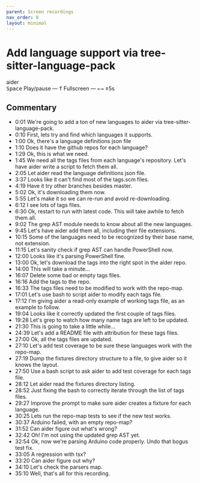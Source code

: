 ```yaml
---
parent: Screen recordings
nav_order: 0
layout: minimal
---
```


# Add language support via tree-sitter-language-pack

<link rel="stylesheet" type="text/css" href="/assets/asciinema/asciinema-player.css" />

<style>
{% include recording.css %}
</style>

<script src="/assets/asciinema/asciinema-player.min.js"></script>
<script>
const recording_url = "https://gist.githubusercontent.com/paul-gauthier/a990333449b09e2793088a45eb1587f4/raw/364124781cca282907ccdc7567cdfc588a9b438b/tmp.redacted.cast";
{% include recording.js %}
</script>

<div class="page-container">
<div class="toast-container" id="toast-container"></div>

<div class="terminal-container">
  <div class="terminal-header">
    <div class="terminal-buttons">
      <div class="terminal-button terminal-close"></div>
      <div class="terminal-button terminal-minimize"></div>
      <div class="terminal-button terminal-expand"></div>
    </div>
    <div class="terminal-title">aider</div>
  </div>
  <div id="demo"></div>
</div>
</div>

<div class="keyboard-shortcuts">
    <kbd>Space</kbd> Play/pause —
    <kbd>f</kbd> Fullscreen —
    <kbd>←</kbd><kbd>→</kbd> ±5s
</div>

## Commentary

- 0:01 We're going to add a ton of new languages to aider via tree-sitter-language-pack.
- 0:10 First, lets try and find which languages it supports.
- 1:00 Ok, there's a language definitions json file
- 1:10 Does it have the github repos for each language?
- 1:29 Ok, this is what we need.
- 1:45 We need all the tags files from each language's repository. Let's have aider write a script to fetch them all.
- 2:05 Let aider read the language definitions json file.
- 3:37 Looks like it can't find most of the tags.scm files.
- 4:19 Have it try other branches besides master.
- 5:02 Ok, it's downloading them now.
- 5:55 Let's make it so we can re-run and avoid re-downloading.
- 6:12 I see lots of tags files.
- 6:30 Ok, restart to run with latest code. This will take awhile to fetch them all.
- 9:02 The grep AST module needs to know about all the new languages.
- 9:45 Let's have aider add them all, including their file extensions.
- 10:15 Some of the languages need to be recognized by their base name, not extension.
- 11:15 Let's sanity check if grep AST can handle PowerShell now.
- 12:00 Looks like it's parsing PowerShell fine.
- 13:00 Ok, let's download the tags into the right spot in the aider repo.
- 14:00 This will take a minute...
- 16:07 Delete some bad or empty tags files.
- 16:16 Add the tags to the repo.
- 16:33 The tags files need to be modified to work with the repo-map.
- 17:01 Let's use bash to script aider to modify each tags file.
- 17:12 I'm giving aider a read-only example of working tags file, as an example to follow.
- 19:04 Looks like it correctly updated the first couple of tags files.
- 19:28 Let's grep to watch how many name tags are left to be updated.
- 21:30 This is going to take a little while...
- 24:39 Let's add a README file with attribution for these tags files.
- 27:00 Ok, all the tags files are updated.
- 27:10 Let's add test coverage to be sure these languages work with the repo-map.
- 27:19 Dump the fixtures directory structure to a file, to give aider so it knows the layout.
- 27:50 Use a bash script to ask aider to add test coverage for each tags file.
- 28:12 Let aider read the fixtures directory listing.
- 28:52 Just fixing the bash to correctly iterate through the list of tags files.
- 29:27 Improve the prompt to make sure aider creates a fixture for each language.
- 30:25 Lets run the repo-map tests to see if the new test works.
- 30:37 Arduino failed, with an empty repo-map?
- 31:52 Can aider figure out what's wrong?
- 32:42 Oh! I'm not using the updated grep AST yet.
- 32:54 Ok, now we're parsing Arduino code properly. Undo that bogus test fix.
- 33:05 A regression with tsx?
- 33:20 Can aider figure out why?
- 34:10 Let's check the parsers map.
- 35:10 Well, that's all for this recording.











